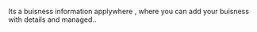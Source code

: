 Its a buisness information applywhere , where you can add your buisness with details and managed.. 
